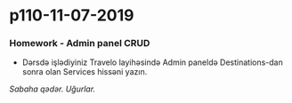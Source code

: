 # p110-11-07-2019

### Homework - Admin panel CRUD
- Dərsdə işlədiyiniz Travelo layihəsində Admin paneldə Destinations-dan sonra olan Services hissəni yazın.

*Sabaha qədər. Uğurlar.*
